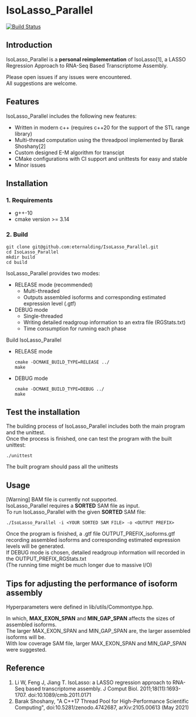 # IsoLasso_Parallel
[![Build Status](https://app.travis-ci.com/eternalding/IsoLasso_Parallel.svg?token=bJPj9YEyqHrHChx3PmGW&branch=master)](https://app.travis-ci.com/eternalding/IsoLasso_Parallel)

## Introduction

IsoLasso_Parallel is a **personal reimplementation** of IsoLasso[1], a LASSO Regression Approach to RNA-Seq Based Transcriptome Assembly.  

Please open issues if any issues were encountered.  
All suggestions are welcome.

## Features
IsoLasso_Parallel includes the following new features:

* Written in modern c++ (requires c++20 for the support of the STL range library) 
* Multi-thread computation using the threadpool implemented by Barak Shoshany[2] 
* Custom designed E-M algorithm for transcipt 
* CMake configurations with CI support and unittests for easy and stable  
* Minor issues

## Installation
### 1. Requirements
* g++-10
* cmake version >= 3.14
### 2. Build
```
git clone git@github.com:eternalding/IsoLasso_Parallel.git
cd IsoLasso_Parallel 
mkdir build
cd build
```
IsoLasso_Parallel provides two modes:
* RELEASE mode (recommended)
  * Multi-threaded
  * Outputs assembled isoforms and corresponding estimated expression level (.gtf)
* DEBUG mode 
  * Single-threaded 
  * Writing detailed readgroup information to an extra file (RGStats.txt)
  * Time consumption for running each phase
  
Build IsoLasso_Parallel
* RELEASE mode
    ```
    cmake -DCMAKE_BUILD_TYPE=RELEASE ../
    make
    ```
* DEBUG mode
    ```
    cmake -DCMAKE_BUILD_TYPE=DEBUG ../
    make
    ```

## Test the installation
The building process of IsoLasso_Parallel includes both the main program and the unittest.  
Once the process is finished, one can test the program with the built unittest: 
```
./unittest
```
The built program should pass all the unittests

## Usage
[Warning] BAM file is currently not supported.  
IsoLasso_Parallel requires a **SORTED** SAM file as input.  
To run IsoLasso_Parallel with the given **SORTED** SAM file:
```
./IsoLasso_Parallel -i <YOUR SORTED SAM FILE> -o <OUTPUT PREFIX>
```
Once the program is finished, a .gtf file OUTPUT_PREFIX_isoforms.gtf recording assembled isoforms and corresponding estimated expression levels will be generated.  
If DEBUG mode is chosen, detailed readgroup information will recorded in the OUTPUT_PREFIX_RGStats.txt  
(The running time might be much longer due to massive I/O)

## Tips for adjusting the performance of isoform assembly
Hyperparameters were defined in lib/utils/Commontype.hpp.  

In which, **MAX_EXON_SPAN** and **MIN_GAP_SPAN** affects the sizes of assembled isoforms.  
The larger MAX_EXON_SPAN and MIN_GAP_SPAN are, the larger assembled isoforms will be.  
With low coverage SAM file, larger MAX_EXON_SPAN and MIN_GAP_SPAN were suggested.

## Reference
1. Li W, Feng J, Jiang T. IsoLasso: a LASSO regression approach to RNA-Seq based transcriptome assembly. J Comput Biol. 2011;18(11):1693-1707. doi:10.1089/cmb.2011.0171
2. Barak Shoshany, "A C++17 Thread Pool for High-Performance Scientific Computing", doi:10.5281/zenodo.4742687, arXiv:2105.00613 (May 2021)





  

